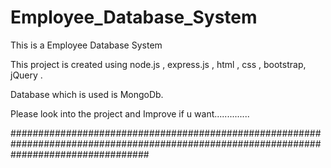 # Employee_Database_System
This is a Employee Database System

This project is created using node.js , express.js , html , css , bootstrap, jQuery .

Database which is used is MongoDb.

Please look into the project and Improve if u want..............



#########################################################################################################################################
